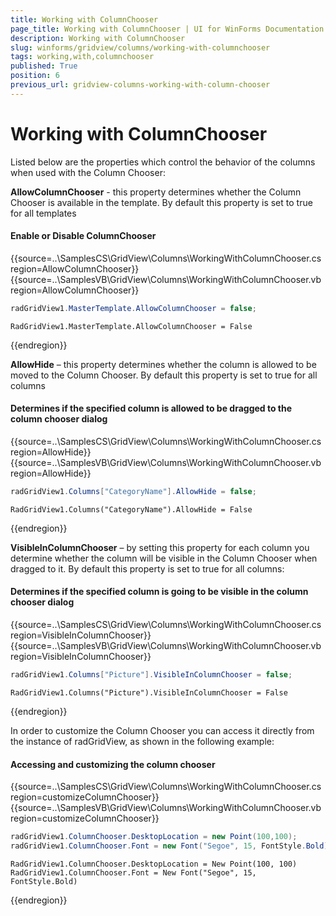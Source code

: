 ```yaml
---
title: Working with ColumnChooser
page_title: Working with ColumnChooser | UI for WinForms Documentation
description: Working with ColumnChooser
slug: winforms/gridview/columns/working-with-columnchooser
tags: working,with,columnchooser
published: True
position: 6
previous_url: gridview-columns-working-with-column-chooser
---
```


# Working with ColumnChooser

Listed below are the properties which control the behavior of the columns when used with the Column Chooser:

__AllowColumnChooser__ - this property determines whether the Column Chooser is available in the template. By default this property is set to true for all templates

#### Enable or Disable ColumnChooser

{{source=..\SamplesCS\GridView\Columns\WorkingWithColumnChooser.cs region=AllowColumnChooser}} 
{{source=..\SamplesVB\GridView\Columns\WorkingWithColumnChooser.vb region=AllowColumnChooser}} 

````C#
radGridView1.MasterTemplate.AllowColumnChooser = false;

````
````VB.NET
RadGridView1.MasterTemplate.AllowColumnChooser = False

````

{{endregion}}

__AllowHide__ – this property determines whether the column is allowed to be moved to the Column Chooser. By default this property is set to true for all columns 

#### Determines if the specified column is allowed to be dragged to the column chooser dialog

{{source=..\SamplesCS\GridView\Columns\WorkingWithColumnChooser.cs region=AllowHide}} 
{{source=..\SamplesVB\GridView\Columns\WorkingWithColumnChooser.vb region=AllowHide}} 

````C#
radGridView1.Columns["CategoryName"].AllowHide = false;

````
````VB.NET
RadGridView1.Columns("CategoryName").AllowHide = False

````

{{endregion}}

__VisibleInColumnChooser__ – by setting this property for each column you determine whether the column will be visible in the Column Chooser when dragged to it. By default this property is set to true for all columns:

#### Determines if the specified column is going to be visible in the column chooser dialog

{{source=..\SamplesCS\GridView\Columns\WorkingWithColumnChooser.cs region=VisibleInColumnChooser}} 
{{source=..\SamplesVB\GridView\Columns\WorkingWithColumnChooser.vb region=VisibleInColumnChooser}} 

````C#
radGridView1.Columns["Picture"].VisibleInColumnChooser = false;

````
````VB.NET
RadGridView1.Columns("Picture").VisibleInColumnChooser = False

````

{{endregion}}

In order to customize the Column Chooser you can access it directly from the instance of radGridView, as shown in the following example:

#### Accessing and customizing the column chooser

{{source=..\SamplesCS\GridView\Columns\WorkingWithColumnChooser.cs region=customizeColumnChooser}} 
{{source=..\SamplesVB\GridView\Columns\WorkingWithColumnChooser.vb region=customizeColumnChooser}} 

````C#
radGridView1.ColumnChooser.DesktopLocation = new Point(100,100);
radGridView1.ColumnChooser.Font = new Font("Segoe", 15, FontStyle.Bold);

````
````VB.NET
RadGridView1.ColumnChooser.DesktopLocation = New Point(100, 100)
RadGridView1.ColumnChooser.Font = New Font("Segoe", 15, FontStyle.Bold)

````

{{endregion}}
